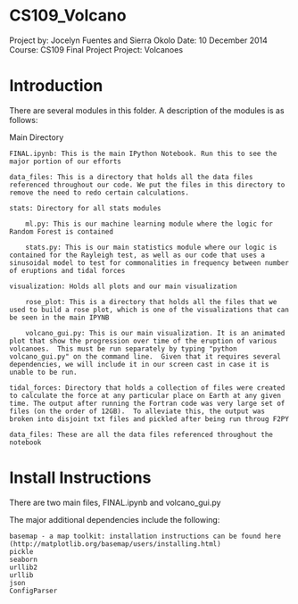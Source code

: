 CS109_Volcano
=============

Project by: Jocelyn Fuentes and Sierra Okolo
Date: 10 December 2014
Course: CS109 Final Project
Project: Volcanoes

Introduction
==============
There are several modules in this folder. A description of the modules is as follows:

Main Directory

	FINAL.ipynb: This is the main IPython Notebook. Run this to see the major portion of our efforts

	data_files: This is a directory that holds all the data files referenced throughout our code. We put the files in this directory to remove the need to redo certain calculations.

	stats: Directory for all stats modules
	
		ml.py: This is our machine learning module where the logic for Random Forest is contained
		
		stats.py: This is our main statistics module where our logic is contained for the Rayleigh test, as well as our code that uses a sinusoidal model to test for commonalities in frequency between number of eruptions and tidal forces
	
	visualization: Holds all plots and our main visualization
	
		rose_plot: This is a directory that holds all the files that we used to build a rose plot, which is one of the visualizations that can be seen in the main IPYNB

		volcano_gui.py: This is our main visualization. It is an animated plot that show the progression over time of the eruption of various volcanoes.  This must be run separately by typing "python volcano_gui.py" on the command line.  Given that it requires several dependencies, we will include it in our screen cast in case it is unable to be run.

	tidal_forces: Directory that holds a collection of files were created to calculate the force at any particular place on Earth at any given time. The output after running the Fortran code was very large set of files (on the order of 12GB).  To alleviate this, the output was broken into disjoint txt files and pickled after being run throug F2PY

	data_files: These are all the data files referenced throughout the notebook

Install Instructions
===========================
There are two main files, FINAL.ipynb and volcano_gui.py

The major additional dependencies include the following:

	basemap - a map toolkit: installation instructions can be found here (http://matplotlib.org/basemap/users/installing.html)
	pickle
	seaborn
	urllib2
	urllib
	json
	ConfigParser

 



